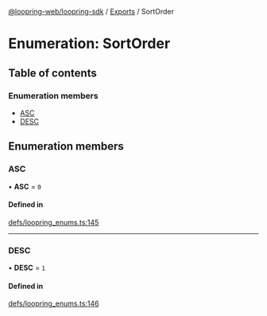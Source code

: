 [@loopring-web/loopring-sdk](../README.md) / [Exports](../modules.md) / SortOrder

# Enumeration: SortOrder

## Table of contents

### Enumeration members

- [ASC](SortOrder.md#asc)
- [DESC](SortOrder.md#desc)

## Enumeration members

### ASC

• **ASC** = `0`

#### Defined in

[defs/loopring_enums.ts:145](https://github.com/Loopring/loopring_sdk/blob/1830d54/src/defs/loopring_enums.ts#L145)

___

### DESC

• **DESC** = `1`

#### Defined in

[defs/loopring_enums.ts:146](https://github.com/Loopring/loopring_sdk/blob/1830d54/src/defs/loopring_enums.ts#L146)
